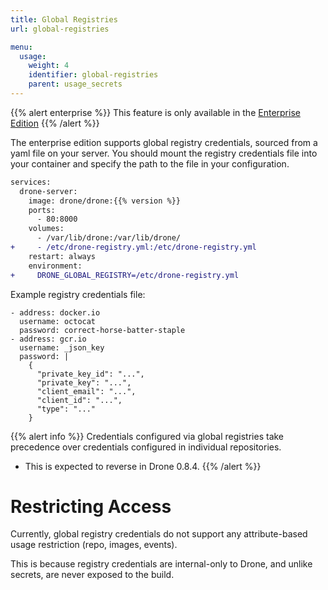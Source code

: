 ```yaml
---
title: Global Registries
url: global-registries

menu:
  usage:
    weight: 4
    identifier: global-registries
    parent: usage_secrets
---
```


{{% alert enterprise %}}
This feature is only available in the [Enterprise Edition](https://drone.io/enterprise/)
{{% /alert %}}

The enterprise edition supports global registry credentials, sourced from a yaml file on your server. You should mount the registry credentials file into your container and specify the path to the file in your configuration.

```diff
services:
  drone-server:
    image: drone/drone:{{% version %}}
    ports:
      - 80:8000
    volumes:
      - /var/lib/drone:/var/lib/drone/
+     - /etc/drone-registry.yml:/etc/drone-registry.yml
    restart: always
    environment:
+     DRONE_GLOBAL_REGISTRY=/etc/drone-registry.yml
```

Example registry credentials file:

```nohighlight
- address: docker.io
  username: octocat
  password: correct-horse-batter-staple
- address: gcr.io
  username: _json_key
  password: |
    {
      "private_key_id": "...",
      "private_key": "...",
      "client_email": "...",
      "client_id": "...",
      "type": "..."
    }
```

{{% alert info %}}
Credentials configured via global registries take precedence over credentials configured in individual repositories.

* This is expected to reverse in Drone 0.8.4.
{{% /alert %}}

# Restricting Access

Currently, global registry credentials do not support any attribute-based usage restriction (repo, images, events).

This is because registry credentials are internal-only to Drone, and unlike secrets, are never exposed to the build.